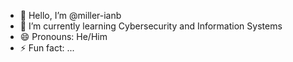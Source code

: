 - 👋 Hello, I’m @miller-ianb
- 🌱 I’m currently learning Cybersecurity and Information Systems
- 😄 Pronouns: He/Him
- ⚡ Fun fact: ...

<!---
miller-ianb/miller-ianb is a ✨ special ✨ repository because its `README.md` (this file) appears on your GitHub profile.
You can click the Preview link to take a look at your changes.
--->
